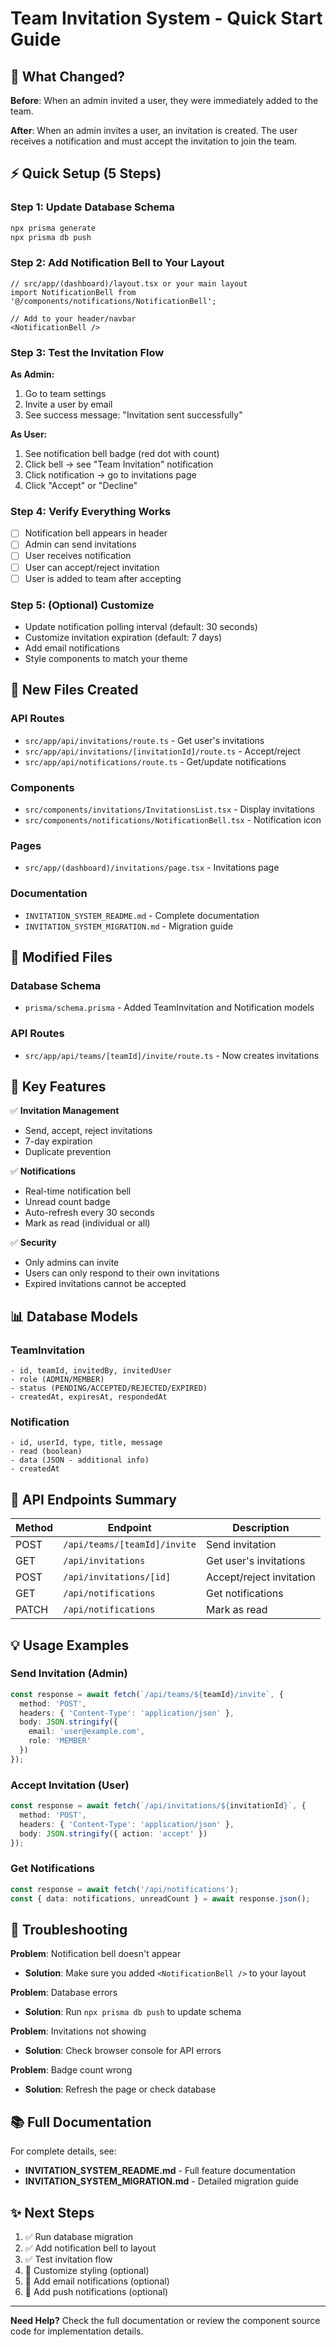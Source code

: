 # Team Invitation System - Quick Start Guide

## 🚀 What Changed?

**Before**: When an admin invited a user, they were immediately added to the team.

**After**: When an admin invites a user, an invitation is created. The user receives a notification and must accept the invitation to join the team.

## ⚡ Quick Setup (5 Steps)

### Step 1: Update Database Schema
```bash
npx prisma generate
npx prisma db push
```

### Step 2: Add Notification Bell to Your Layout
```tsx
// src/app/(dashboard)/layout.tsx or your main layout
import NotificationBell from '@/components/notifications/NotificationBell';

// Add to your header/navbar
<NotificationBell />
```

### Step 3: Test the Invitation Flow

**As Admin:**
1. Go to team settings
2. Invite a user by email
3. See success message: "Invitation sent successfully"

**As User:**
1. See notification bell badge (red dot with count)
2. Click bell → see "Team Invitation" notification
3. Click notification → go to invitations page
4. Click "Accept" or "Decline"

### Step 4: Verify Everything Works
- [ ] Notification bell appears in header
- [ ] Admin can send invitations
- [ ] User receives notification
- [ ] User can accept/reject invitation
- [ ] User is added to team after accepting

### Step 5: (Optional) Customize
- Update notification polling interval (default: 30 seconds)
- Customize invitation expiration (default: 7 days)
- Add email notifications
- Style components to match your theme

## 📁 New Files Created

### API Routes
- `src/app/api/invitations/route.ts` - Get user's invitations
- `src/app/api/invitations/[invitationId]/route.ts` - Accept/reject
- `src/app/api/notifications/route.ts` - Get/update notifications

### Components
- `src/components/invitations/InvitationsList.tsx` - Display invitations
- `src/components/notifications/NotificationBell.tsx` - Notification icon

### Pages
- `src/app/(dashboard)/invitations/page.tsx` - Invitations page

### Documentation
- `INVITATION_SYSTEM_README.md` - Complete documentation
- `INVITATION_SYSTEM_MIGRATION.md` - Migration guide

## 🔧 Modified Files

### Database Schema
- `prisma/schema.prisma` - Added TeamInvitation and Notification models

### API Routes
- `src/app/api/teams/[teamId]/invite/route.ts` - Now creates invitations

## 🎯 Key Features

✅ **Invitation Management**
- Send, accept, reject invitations
- 7-day expiration
- Duplicate prevention

✅ **Notifications**
- Real-time notification bell
- Unread count badge
- Auto-refresh every 30 seconds
- Mark as read (individual or all)

✅ **Security**
- Only admins can invite
- Users can only respond to their own invitations
- Expired invitations cannot be accepted

## 📊 Database Models

### TeamInvitation
```
- id, teamId, invitedBy, invitedUser
- role (ADMIN/MEMBER)
- status (PENDING/ACCEPTED/REJECTED/EXPIRED)
- createdAt, expiresAt, respondedAt
```

### Notification
```
- id, userId, type, title, message
- read (boolean)
- data (JSON - additional info)
- createdAt
```

## 🔗 API Endpoints Summary

| Method | Endpoint | Description |
|--------|----------|-------------|
| POST | `/api/teams/[teamId]/invite` | Send invitation |
| GET | `/api/invitations` | Get user's invitations |
| POST | `/api/invitations/[id]` | Accept/reject invitation |
| GET | `/api/notifications` | Get notifications |
| PATCH | `/api/notifications` | Mark as read |

## 💡 Usage Examples

### Send Invitation (Admin)
```typescript
const response = await fetch(`/api/teams/${teamId}/invite`, {
  method: 'POST',
  headers: { 'Content-Type': 'application/json' },
  body: JSON.stringify({
    email: 'user@example.com',
    role: 'MEMBER'
  })
});
```

### Accept Invitation (User)
```typescript
const response = await fetch(`/api/invitations/${invitationId}`, {
  method: 'POST',
  headers: { 'Content-Type': 'application/json' },
  body: JSON.stringify({ action: 'accept' })
});
```

### Get Notifications
```typescript
const response = await fetch('/api/notifications');
const { data: notifications, unreadCount } = await response.json();
```

## 🐛 Troubleshooting

**Problem**: Notification bell doesn't appear
- **Solution**: Make sure you added `<NotificationBell />` to your layout

**Problem**: Database errors
- **Solution**: Run `npx prisma db push` to update schema

**Problem**: Invitations not showing
- **Solution**: Check browser console for API errors

**Problem**: Badge count wrong
- **Solution**: Refresh the page or check database

## 📚 Full Documentation

For complete details, see:
- **INVITATION_SYSTEM_README.md** - Full feature documentation
- **INVITATION_SYSTEM_MIGRATION.md** - Detailed migration guide

## ✨ Next Steps

1. ✅ Run database migration
2. ✅ Add notification bell to layout
3. ✅ Test invitation flow
4. 🎨 Customize styling (optional)
5. 📧 Add email notifications (optional)
6. 🔔 Add push notifications (optional)

---

**Need Help?** Check the full documentation or review the component source code for implementation details.
